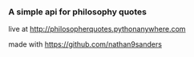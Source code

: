 ### A simple api for philosophy quotes

live at http://philosopherquotes.pythonanywhere.com

made with https://github.com/nathan9sanders
